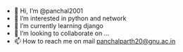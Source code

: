 - 👋 Hi, I’m @panchal2001
- 👀 I’m interested in python and network
- 🌱 I’m currently learning django  
- 💞️ I’m looking to collaborate on ...
- 📫 How to reach me on mail panchalparth20@gnu.ac.in

<!---
panchal2001/panchal2001 is a ✨ special ✨ repository because its `README.md` (this file) appears on your GitHub profile.
You can click the Preview link to take a look at your changes.
--->
